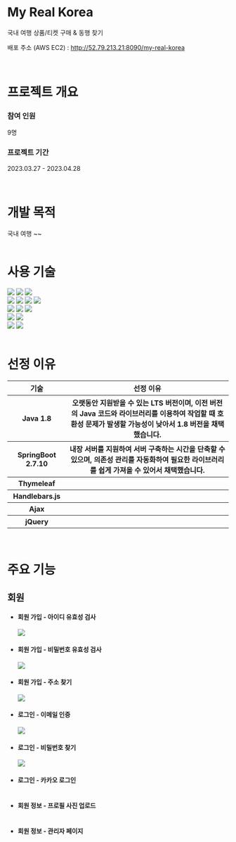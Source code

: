 # My Real Korea
국내 여행 상품/티켓 구매 & 동행 찾기
<div>
    <p>배포 주소 (AWS EC2) : 
        <a href="http://52.79.213.21:8090/my-real-korea">http://52.79.213.21:8090/my-real-korea</a>
    </p>
</div>        
<br>


# 프로젝트 개요
<div>
    <h3>참여 인원</h3>
    <p>9명</p>   
    <h3>프로젝트 기간</h3>
    <p>2023.03.27 - 2023.04.28</p>   
</div>
<br>

# 개발 목적
<div>
국내 여행 ~~
</div>
<br>

# 사용 기술
<div>
    <div>
        <img src="https://img.shields.io/badge/Java-007396?style=for-the-badge&logo=java&logoColor=white">
        <img src="https://img.shields.io/badge/SpringBoot-6DB33F?style=for-the-badge&logo=springboot&logoColor=white">
        <img src="https://img.shields.io/badge/Thymeleaf-005F0F?style=for-the-badge&logo=thymeleaf&logoColor=white">
    </div>
    <div>
        <img src="https://img.shields.io/badge/JavaScript-F7DF1E?style=for-the-badge&logo=javascript&logoColor=white"> 
        <img src="https://img.shields.io/badge/HTML5-E34F26?style=for-the-badge&logo=html5&logoColor=white"> 
        <img src="https://img.shields.io/badge/CSS3-1572B6?style=for-the-badge&logo=css3&logoColor=white"> 
        <img src="https://img.shields.io/badge/Bootstrap5-7952B3?style=for-the-badge&logo=bootstrap&logoColor=white">
    </div>
    <div>
        <img src="https://img.shields.io/badge/jQuery-0769AD?style=for-the-badge&logo=jquery&logoColor=white">
        <img src="https://img.shields.io/badge/Ajax-258CCF?style=for-the-badge&logo=Ajax&logoColor=white">
        <img src="https://img.shields.io/badge/Handlebars.js-000000?style=for-the-badge&logo=Handlebars.js&logoColor=white">
    </div>       
    <div>
        <img src="https://img.shields.io/badge/Oracle-F80000?style=for-the-badge&logo=oracle&logoColor=white"> 
        <img src="https://img.shields.io/badge/MyBatis-bf0603?style=for-the-badge&logo=MybatislogoColor=white">
    </div>
    <div>
        <img src="https://img.shields.io/badge/Github-181717?style=for-the-badge&logo=github&logoColor=white">
        <img src="https://img.shields.io/badge/AWS EC2-232F3E?style=for-the-badge&logo=amazonaws&logoColor=white"> 
    </div>  
</div>
<br>

# 선정 이유

<div>
    <table>
        <thead>
            <tr>
                <th>기술</th>
                <th>선정 이유</th>
            </tr>
        </thead>
        <tbody>
            <tr>
                <th>Java 1.8</th>
                <th>오랫동안 지원받을 수 있는 LTS 버전이며, 이전 버전의 Java 코드와 라이브러리를 이용하여 작업할 때 호환성 문제가 발생할 가능성이 낮아서 1.8 버전을 채택했습니다.</th>
            </tr>
            <tr>
                <th>SpringBoot 2.7.10</th>
                <th>내장 서버를 지원하여 서버 구축하는 시간을 단축할 수 있으며, 의존성 관리를 자동화하여 필요한 라이브러리를 쉽게 가져올 수 있어서 채택했습니다.</th>
            </tr>
            <tr>
                <th>Thymeleaf</th>
                <th></th>
            </tr>            
            <tr>
                <th>Handlebars.js</th>
                <th></th>
            </tr>            
            <tr>
                <th>Ajax</th>
                <th></th>
            </tr>
            <tr>
                <th>jQuery</th>
                <th></th>
            </tr>                       
        </tbody>
    </table>
</div>
<br>


<!--
SpringBoot 2.7.10
Apache Tomcat 9.0.73
Mybatis 2.3.0
-->



# 주요 기능
## 회원
<div>
<ul>
    <li>
        <h4>회원 가입 - 아이디 유효성 검사</h4>
        <img src="https://github.com/kgee2/kgee2/assets/117699823/58fea386-c88d-46db-804a-fabe16e85e7a">
    </li>
    <li>
        <h4>회원 가입 - 비밀번호 유효성 검사</h4>
        <img src="https://github.com/kgee2/kgee2/assets/117699823/9813355e-2266-4970-83ff-e0323349170e">
    </li>
    <li>
        <h4>회원 가입 - 주소 찾기</h4>
        <img src="https://github.com/kgee2/kgee2/assets/117699823/5ad11e68-79c7-448f-9279-922b868dc481">
    </li>
    <li>
        <h4>로그인 - 이메일 인증</h4>
        <img src="https://github.com/kgee2/kgee2/assets/117699823/fd4617df-8ce7-4e51-8e32-d1bea2871e96">
    </li>
    <li>
        <h4>로그인 - 비밀번호 찾기</h4>
        <img src="https://github.com/kgee2/kgee2/assets/117699823/5a07b824-4135-46ee-94c4-e1abe810cd8c">
    </li>
    <li>
        <h4>로그인 - 카카오 로그인</h4>
        <img src="">
    </li>
    <li>
        <h4>회원 정보 - 프로필 사진 업로드</h4>
        <img src="">
    </li>
    <li>
        <h4>회원 정보 - 관리자 페이지</h4>
        <img src="">
    </li>
</div>
